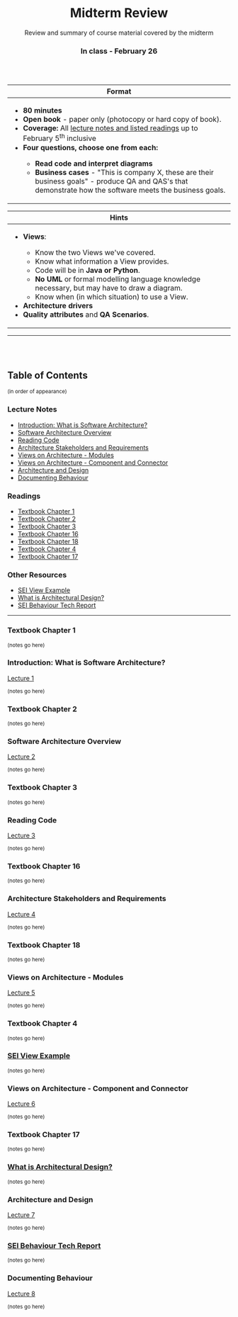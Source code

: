 <h1 align="center">Midterm Review</h1>
<p align="center">Review and summary of course material covered by the midterm</p>

<h3 align="center">In class - February 26</h3>

<br><br>

| Format |
| ------ |
| <ul><li><b>80 minutes</b></li><li><b>Open book</b> - paper only (photocopy or hard copy of book).</li><li><b>Coverage:</b> All [lecture notes and listed readings](https://github.com/SENG480-18/course) up to February 5<sup>th</sup> inclusive</li><li><b>Four questions, choose one from each:</b></li><ul><li><b>Read code and interpret diagrams</b></li><li><b>Business cases</b> - "This is company X, these are their business goals" - produce QA and QAS's that demonstrate how the software meets the business goals.</li></ul></ul>|

| Hints |
|-------|
| <ul><li><b>Views</b>:</li><ul><li>Know the two Views we've covered.</li><li>Know what information a View provides.</li><li>Code will be in <b>Java or Python</b>.</li><li><b>No UML</b> or formal modelling language knowledge necessary, but may have to draw a diagram.</li><li>Know when (in which situation) to use a View.</li></ul><li><b>Architecture drivers</b></li><li><b>Quality attributes</b> and <b>QA Scenarios</b>.</li></ul> |
  
---

<br><br>
  

## Table of Contents
<sup>(in order of appearance)</sup>

### Lecture Notes
* [Introduction: What is Software Architecture?](#introduction-what-is-software-architecture)
* [Software Architecture Overview](#software-architecture-overview)
* [Reading Code](#reading-code)
* [Architecture Stakeholders and Requirements](#architecture-stakeholders-and-requirements)
* [Views on Architecture - Modules](#views-on-architecture---modules)
* [Views on Architecture - Component and Connector](#views-on-architecture---component-and-connector)
* [Architecture and Design](#architecture-and-design)
* [Documenting Behaviour](#documenting-behaviour)

### Readings
* [Textbook Chapter 1](#textbook-chapter-1)
* [Textbook Chapter 2](#textbook-chapter-2)
* [Textbook Chapter 3](#textbook-chapter-3)
* [Textbook Chapter 16](#textbook-chapter-16)
* [Textbook Chapter 18](#textbook-chapter-18)
* [Textbook Chapter 4](#textbook-chapter-4)
* [Textbook Chapter 17](#textbook-chapter-17)

### Other Resources
* [SEI View Example](#sei-view-example)
* [What is Architectural Design?](#what-is-architectural-design)
* [SEI Behaviour Tech Report](#sei-behaviour-tech-report)

---
  
<!-- Begin skeleton -->

### Textbook Chapter 1

<sup>(notes go here)</sup>


### Introduction: What is Software Architecture?
[Lecture 1](https://github.com/SENG480-18/course/blob/master/lectures/1-intro.md)

<sup>(notes go here)</sup>


### Textbook Chapter 2

<sup>(notes go here)</sup>


### Software Architecture Overview
[Lecture 2](https://github.com/SENG480-18/course/blob/master/lectures/2-arch.md)

<sup>(notes go here)</sup>


### Textbook Chapter 3

<sup>(notes go here)</sup>


### Reading Code
[Lecture 3](https://github.com/SENG480-18/course/blob/master/lectures/3-reading.md)

<sup>(notes go here)</sup>


### Textbook Chapter 16

<sup>(notes go here)</sup>


### Architecture Stakeholders and Requirements
[Lecture 4](https://github.com/SENG480-18/course/blob/master/lectures/4-req.md)

<sup>(notes go here)</sup>


### Textbook Chapter 18

<sup>(notes go here)</sup>


### Views on Architecture - Modules
[Lecture 5](https://github.com/SENG480-18/course/blob/master/lectures/5-modules.md)

<sup>(notes go here)</sup>


### Textbook Chapter 4

<sup>(notes go here)</sup>


### [SEI View Example](https://wiki.sei.cmu.edu/sad/index.php/OPC_Module_Uses_View)

<sup>(notes go here)</sup>


### Views on Architecture - Component and Connector
[Lecture 6](https://github.com/SENG480-18/course/blob/master/lectures/6-cc.md)

<sup>(notes go here)</sup>


### Textbook Chapter 17

<sup>(notes go here)</sup>


### [What is Architectural Design?](http://www.informit.com/articles/article.aspx?p=2738304&seqNum=2)

<sup>(notes go here)</sup>


### Architecture and Design
[Lecture 7](https://github.com/SENG480-18/course/blob/master/lectures/7-design.md)

<sup>(notes go here)</sup>


### [SEI Behaviour Tech Report](http://repository.cmu.edu/cgi/viewcontent.cgi?article=1680&context=compsci)

<sup>(notes go here)</sup>


### Documenting Behaviour
[Lecture 8](https://github.com/SENG480-18/course/blob/master/lectures/8-behavior.md)

<sup>(notes go here)</sup>

<!-- End skeleton -->
